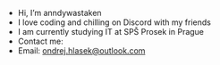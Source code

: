 -  Hi, I’m anndywastaken
-  I love coding and chilling on Discord with my friends
-  I am currently studying IT at SPŠ Prosek in Prague
-  Contact me:
-  Email: ondrej.hlasek@outlook.com
